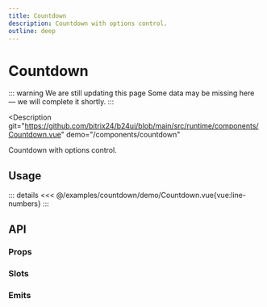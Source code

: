 ```yaml
---
title: Countdown
description: Countdown with options control.
outline: deep
---
```

<script setup>
import CountdownExample from '/examples/countdown/Countdown.vue';
</script>
# Countdown

::: warning We are still updating this page
Some data may be missing here — we will complete it shortly.
:::

<Description 
  git="https://github.com/bitrix24/b24ui/blob/main/src/runtime/components/Countdown.vue"
  demo="/components/countdown"
>
  Countdown with options control.
</Description>

## Usage

<div class="lg:min-h-[260px]">
  <ClientOnly>
    <CountdownExample />
  </ClientOnly>
</div>

::: details
<<< @/examples/countdown/demo/Countdown.vue{vue:line-numbers}
:::

## API

### Props

<ComponentProps component="Countdown" />

### Slots

<ComponentSlots component="Countdown" />

### Emits

<ComponentEmits component="Countdown" />
